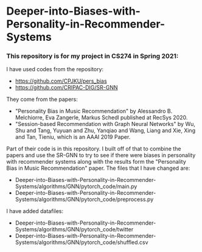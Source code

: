 # Deeper-into-Biases-with-Personality-in-Recommender-Systems
### This repository is for my project in CS274 in Spring 2021:

I have used codes from the repository:

  - https://github.com/CPJKU/pers_bias
  - https://github.com/CRIPAC-DIG/SR-GNN

They come from the papers:

- "Personality Bias in Music Recommendation" by Alessandro B. Melchiorre, Eva Zangerle, Markus Schedl published at RecSys 2020.
- "Session-based Recommendation with Graph Neural Networks" by Wu, Shu and Tang, Yuyuan and Zhu, Yanqiao and Wang, Liang and Xie, Xing and Tan, Tieniu, which is an AAAI 2019 Paper.

Part of their code is in this repository. I built off of that to combine the papers and use the SR-GNN to try to see if there were biases in personality with recommender systems along with the results form the "Personality Bias in Music Recommendation" paper. The files that I have changed are: 
- Deeper-into-Biases-with-Personality-in-Recommender-Systems/algorithms/GNN/pytorch\_code/main.py
- Deeper-into-Biases-with-Personality-in-Recommender-Systems/algorithms/GNN/pytorch\_code/preprocess.py

I have added datafiles:
- Deeper-into-Biases-with-Personality-in-Recommender-Systems/algorithms/GNN/pytorch\_code/twitter
- Deeper-into-Biases-with-Personality-in-Recommender-Systems/algorithms/GNN/pytorch\_code/shuffled.csv
